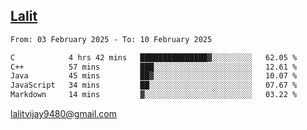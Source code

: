 ## [Lalit](https://lalit.sh)

<!--START_SECTION:waka-->

```txt
From: 03 February 2025 - To: 10 February 2025

C            4 hrs 42 mins   ███████████████▓░░░░░░░░░   62.05 %
C++          57 mins         ███░░░░░░░░░░░░░░░░░░░░░░   12.61 %
Java         45 mins         ██▓░░░░░░░░░░░░░░░░░░░░░░   10.07 %
JavaScript   34 mins         ██░░░░░░░░░░░░░░░░░░░░░░░   07.67 %
Markdown     14 mins         ▓░░░░░░░░░░░░░░░░░░░░░░░░   03.22 %
```

<!--END_SECTION:waka-->

lalitvijay9480@gmail.com
